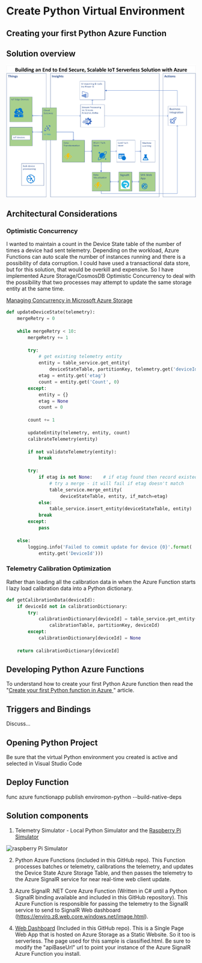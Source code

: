 # Create Python Virtual Environment

## Creating your first Python Azure Function

## Solution overview

![solution overview](./docs/resources/python-azure-functions-solution.png)

## Architectural Considerations

### Optimistic Concurrency

I wanted to maintain a count in the Device State table of the number of times a device had sent telemetry. Depending on the workload, Azure Functions can auto scale the number of instances running and there is a possibility of data corruption. I could have used a transactional data store, but for this solution, that would be overkill and expensive. So I have implemented Azure Storage/CosmosDB Optimistic Concurrency to deal with the possibility that two processes may attempt to update the same storage entity at the same time.

[Managing Concurrency in Microsoft Azure Storage](https://azure.microsoft.com/en-au/blog/managing-concurrency-in-microsoft-azure-storage-2/)

```python
def updateDeviceState(telemetry):
    mergeRetry = 0

    while mergeRetry < 10:
        mergeRetry += 1

        try:
            # get existing telemetry entity
            entity = table_service.get_entity(
                deviceStateTable, partitionKey, telemetry.get('deviceId', telemetry.get('DeviceId')))
            etag = entity.get('etag')
            count = entity.get('Count', 0)
        except:
            entity = {}
            etag = None
            count = 0

        count += 1

        updateEntity(telemetry, entity, count)
        calibrateTelemetry(entity)

        if not validateTelemetry(entity):
            break

        try:
            if etag is not None:    # if etag found then record existed
                # try a merge - it will fail if etag doesn't match
                table_service.merge_entity(
                    deviceStateTable, entity, if_match=etag)
            else:
                table_service.insert_entity(deviceStateTable, entity)
            break
        except:
            pass

    else:
        logging.info('Failed to commit update for device {0}'.format(
            entity.get('DeviceId')))
```

### Telemetry Calibration Optimization

Rather than loading all the calibration data in when the Azure Function starts I lazy load calibration data into a Python dictionary.

```python
def getCalibrationData(deviceId):
    if deviceId not in calibrationDictionary:
        try:
            calibrationDictionary[deviceId] = table_service.get_entity(
                calibrationTable, partitionKey, deviceId)
        except:
            calibrationDictionary[deviceId] = None

    return calibrationDictionary[deviceId]
```

## Developing Python Azure Functions

To understand how to create your first Python Azure function then read the "[Create your first Python function in Azure ](https://docs.microsoft.com/en-us/azure/azure-functions/functions-create-first-function-python)" article.

## Triggers and Bindings

Discuss...

## Opening Python Project

Be sure that the virtual Python environment you created is active and selected in Visual Studio Code

## Deploy Function

func azure functionapp publish enviromon-python --build-native-deps

## Solution components

1. Telemetry Simulator - Local Python Simulator and the [Raspberry Pi Simulator](https://azure-samples.github.io/raspberry-pi-web-simulator/#Getstarted)

![raspberry Pi Simulator](https://docs.microsoft.com/en-us/azure/iot-hub/media/iot-hub-raspberry-pi-web-simulator/3_banner.png)

2. Python Azure Functions (included in this GitHub repo). This Function processes batches or telemetry, calibrations the telemetry, and updates the Device State Azure Storage Table, and then passes the telemetry to the Azure SignalR service for near real-time web client update.

3. Azure SignalR .NET Core Azure Function (Written in C# until a Python SignalR binding available and included in this GitHub repository). This Azure Function is responsible for passing the telemetry to the SignalR service to send to SignalR Web dashboard (https://enviro.z8.web.core.windows.net/image.html).

4. [Web Dashboard](https://enviro.z8.web.core.windows.net/classified.html) (Included in this GitHub repo). This is a Single Page Web App that is hosted on Azure Storage as a Static Website. So it too is serverless. The page used for this sample is classified.html. Be sure to modify the "apiBaseUrl" url to point your instance of the Azure SignalR Azure Function you install.
